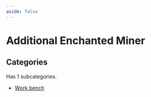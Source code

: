 ```yaml
---
aside: false
---
```



# Additional Enchanted Miner

## Categories

Has 1 subcategories.

* [Work bench](./work_bench_plus.md)

